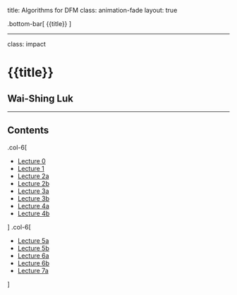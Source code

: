 title: Algorithms for DFM
class: animation-fade
layout: true

<!-- This slide will serve as the base layout for all your slides -->
.bottom-bar[
  {{title}}
]

---

class: impact

# {{title}}
## Wai-Shing Luk

---

## Contents

.col-6[

- [Lecture 0](lec00-remark.html)
- [Lecture 1](lec01-remark.html)
- [Lecture 2a](lec02a-remark.html)
- [Lecture 2b](lec02b-remark.html)
- [Lecture 3a](lec03a-remark.html)
- [Lecture 3b](lec03b-remark.html)
- [Lecture 4a](lec04a-remark.html)
- [Lecture 4b](lec04b-remark.html)

]
.col-6[

- [Lecture 5a](lec05a-remark.html)
- [Lecture 5b](lec05b-remark.html)
- [Lecture 6a](lec06a-remark.html)
- [Lecture 6b](lec06b-remark.html)
- [Lecture 7a](lec07a-remark.html)

]

